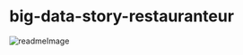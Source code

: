 # big-data-story-restauranteur
![readmeImage](https://github.com/awindest/big-data-story-restauranteur/assets/56596420/8654d351-d7a2-484b-a69e-ad7acb7355e3)
